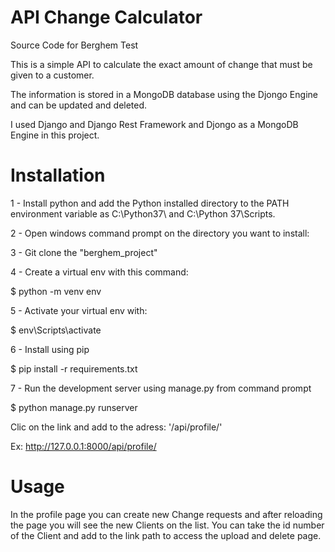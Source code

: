 # API Change Calculator

Source Code for Berghem Test

This is a simple API to calculate the exact amount of change that must be given to a customer.

The information is stored in a MongoDB database using the Djongo Engine and can be updated and deleted.

I used Django and Django Rest Framework and Djongo as a MongoDB Engine in this project.

# Installation

1 - Install python and add the Python installed directory to the PATH environment variable as C:\Python37\ and C:\Python 37\Scripts.

2 - Open windows command prompt on the directory you want to install:

3 - Git clone the "berghem_project"

4 - Create a virtual env with this command:

\$ python -m venv env

5 - Activate your virtual env with:

\$ env\Scripts\activate

6 - Install using pip

\$ pip install -r requirements.txt

7 - Run the development server using manage.py from command prompt

\$ python manage.py runserver

Clic on the link and add to the adress: '/api/profile/'

Ex: http://127.0.0.1:8000/api/profile/

# Usage

In the profile page you can create new Change requests and after reloading the page you will see the new Clients on the list.
You can take the id number of the Client and add to the link path to access the upload and delete page.
